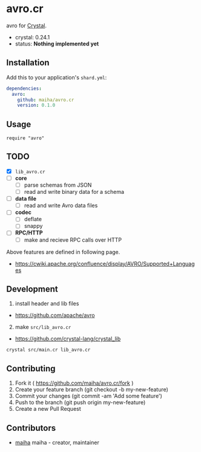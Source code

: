 # avro.cr

avro for [Crystal](http://crystal-lang.org/).

- crystal: 0.24.1
- status: **Nothing implemented yet**

## Installation

Add this to your application's `shard.yml`:

```yaml
dependencies:
  avro:
    github: maiha/avro.cr
    version: 0.1.0
```

## Usage

```crystal
require "avro"
```

## TODO

- [x] `lib_avro.cr`
- [ ] **core**
  - [ ] parse schemas from JSON
  - [ ] read and write binary data for a schema
- [ ] **data file**
  - [ ] read and write Avro data files
- [ ] **codec**
  - [ ] deflate
  - [ ] snappy
- [ ] **RPC/HTTP**
  - [ ] make and recieve RPC calls over HTTP

Above features are defined in following page.
- https://cwiki.apache.org/confluence/display/AVRO/Supported+Languages

## Development

1. install header and lib files
- https://github.com/apache/avro

2. make `src/lib_avro.cr`
- https://github.com/crystal-lang/crystal_lib
```shell
crystal src/main.cr lib_avro.cr
```

## Contributing

1. Fork it ( https://github.com/maiha/avro.cr/fork )
2. Create your feature branch (git checkout -b my-new-feature)
3. Commit your changes (git commit -am 'Add some feature')
4. Push to the branch (git push origin my-new-feature)
5. Create a new Pull Request

## Contributors

- [maiha](https://github.com/maiha) maiha - creator, maintainer
